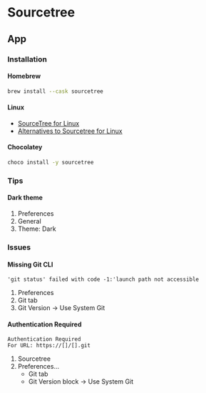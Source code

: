 # Sourcetree

## App

### Installation

#### Homebrew

```sh
brew install --cask sourcetree
```

#### Linux

- [SourceTree for Linux](https://community.atlassian.com/t5/Sourcetree-questions/SourceTree-for-Linux/qaq-p/255473)
- [Alternatives to Sourcetree for Linux](https://alternativeto.net/software/sourcetree/?platform=linux)

#### Chocolatey

```sh
choco install -y sourcetree
```

### Tips

#### Dark theme

1. Preferences
2. General
3. Theme: Dark

<!-- ####

1. Preferences
2. General
3. Window restoration: Don't restore windows on startup -->

<!-- ####

1. Preferences
2. General
3. Terminal app: iTerm2 -->

<!-- ###

1. Preferences
2. General
3. Keep bookmarks closed on startup -->

### Issues

#### Missing Git CLI

```log
'git status' failed with code -1:'launch path not accessible
```

1. Preferences
2. Git tab
3. Git Version -> Use System Git

#### Authentication Required

```log
Authentication Required
For URL: https://[]/[].git
```

1. Sourcetree
2. Preferences...
   - Git tab
   - Git Version block -> Use System Git
